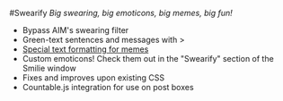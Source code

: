 #Swearify
_Big swearing, big emoticons, big memes, big fun!_
- Bypass AIM's swearing filter
- Green-text sentences and messages with >
- [Special text formatting for memes](https://github.com/HulaSamsquanch/aimgames/wiki/Swearify#list-of-memes)
- Custom emoticons! Check them out in the "Swearify" section of the Smilie window
- Fixes and improves upon existing CSS
- Countable.js integration for use on post boxes
